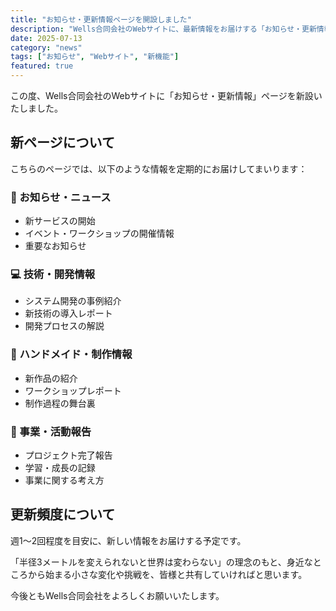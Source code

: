 ```yaml
---
title: "お知らせ・更新情報ページを開設しました"
description: "Wells合同会社のWebサイトに、最新情報をお届けする「お知らせ・更新情報」ページを新設いたしました。"
date: 2025-07-13
category: "news"
tags: ["お知らせ", "Webサイト", "新機能"]
featured: true
---
```


この度、Wells合同会社のWebサイトに「お知らせ・更新情報」ページを新設いたしました。

<!-- [TODO] ページ開設の理由や想いを追加
例：
- なぜ今このタイミングで開設したのか
- お客様やパートナーとのコミュニケーションへの想い
- 情報発信することで実現したいこと
- 透明性やオープンさへのこだわり
-->

## 新ページについて

こちらのページでは、以下のような情報を定期的にお届けしてまいります：

### 📢 お知らせ・ニュース
- 新サービスの開始
- イベント・ワークショップの開催情報
- 重要なお知らせ

### 💻 技術・開発情報
- システム開発の事例紹介
- 新技術の導入レポート
- 開発プロセスの解説

### 🧶 ハンドメイド・制作情報
- 新作品の紹介
- ワークショップレポート
- 制作過程の舞台裏

<!-- [TODO] 各カテゴリーの具体例を追加
例：
- すでに予定している記事のテーマ
- 読者が期待できる具体的なコンテンツ
- 画像や動画を使った発信の予定
- ゲスト投稿やインタビューの可能性
-->

### 🚀 事業・活動報告
- プロジェクト完了報告
- 学習・成長の記録
- 事業に関する考え方

## 更新頻度について

週1〜2回程度を目安に、新しい情報をお届けする予定です。

「半径3メートルを変えられないと世界は変わらない」の理念のもと、身近なところから始まる小さな変化や挑戦を、皆様と共有していければと思います。

今後ともWells合同会社をよろしくお願いいたします。

<!-- [TODO] 読者へのアクションを追加
例：
- RSS購読やメール通知の案内（今後実装予定なら）
- SNSでのフォローのお願い
- 記事へのフィードバックの方法
- 取り上げてほしいテーマの募集
- 最初の記事予告
-->
